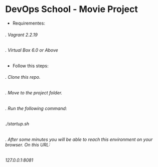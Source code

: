 # DevOps School - Movie Project 

 - Requirementes:
 ######      . Vagrant 2.2.19
 ######      . Virtual Box 6.0 or Above

 - Follow this steps:
######      . Clone this repo.
######      . Move to the project folder.
######      . Run the following command:
######          ./startup.sh
######      . After some minutes you will be able to reach this environment on your browser. On this URL:
######          127.0.0.1:8081
